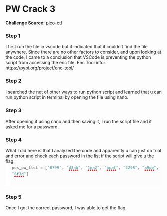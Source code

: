# PW Crack 3
**Challenge Source:** [pico-ctf](https://play.picoctf.org/practice/challenge/247?page=1&tag=6)
### Step 1
I first run the file in vscode but it indicated that it couldn’t find the file anywhere. Since there are no other factors to consider, and upon looking at the code, I came to a conclusion that VSCode is preventing the python script from accessing the enc file.
Enc Tool info: https://pypi.org/project/enc-tool/ 
### Step 2
I searched the net of other ways to run python script and learned that u can run python script in terminal by opening the file using nano. 
### Step 3
After opening it using nano and then saving it, I run the script file and it asked me for a password. 
### Step 4
What I did here is that I analyzed the code and apparently u can just do trial and error and check each password in the list if the script will give u the flag.
![s1](./s1.png)
### Step 5
Once I got the correct password, I was able to get the flag.
